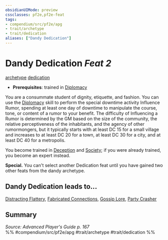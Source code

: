 ```yaml
---
obsidianUIMode: preview
cssclasses: pf2e,pf2e-feat
tags:
- compendium/src/pf2e/apg
- trait/archetype
- trait/dedication
aliases: ["Dandy Dedication"]
---
```

# Dandy Dedication  *Feat 2*  
[archetype](rules/traits/archetype.md "Archetype Feat Trait")  [dedication](rules/traits/dedication.md "Dedication Feat Trait")  

- **Prerequisites**: trained in [Diplomacy](compendium/skills.md#Diplomacy)

You are a consummate student of dignity, etiquette, and fashion. You can use the [Diplomacy](compendium/skills.md#Diplomacy) skill to perform the special downtime activity Influence Rumor, spending at least one day of downtime to manipulate the course, tone, or content of a rumor to your benefit. The difficulty of Influencing a Rumor is determined by the GM based on the size of the community, the relative perceptiveness of the inhabitants, and the agency of other rumormongers, but it typically starts with at least DC 15 for a small village and increases to at least DC 20 for a town, at least DC 30 for a city, and at least DC 40 for a metropolis.

You become trained in [Deception](compendium/skills.md#Deception) and [Society](compendium/skills.md#Society); if you were already trained, you become an expert instead.

**Special.** You can't select another Dedication feat until you have gained two other feats from the dandy archetype.

## Dandy Dedication leads to...

[Distracting Flattery](compendium/feats/distracting-flattery-apg.md), [Fabricated Connections](compendium/feats/fabricated-connections-apg.md), [Gossip Lore](compendium/feats/gossip-lore-apg.md), [Party Crasher](compendium/feats/party-crasher-apg.md)

## Summary

*Source: Advanced Player's Guide p. 167*  
%% #compendium/src/pf2e/apg #trait/archetype #trait/dedication %%